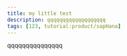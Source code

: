 ```yaml
---
title: my little test
description: qqqqqqqqqqqqqqqqqqq
tags: [123, tutorial:product/sapHana]
---
```

qqqqqqqqqqqqqqq
